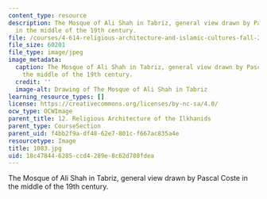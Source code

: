 ```yaml
---
content_type: resource
description: The Mosque of Ali Shah in Tabriz, general view drawn by Pascal Coste
  in the middle of the 19th century.
file: /courses/4-614-religious-architecture-and-islamic-cultures-fall-2002/18c478446285ccd4289e8c62d780fdea_1083.jpg
file_size: 60201
file_type: image/jpeg
image_metadata:
  caption: The Mosque of Ali Shah in Tabriz, general view drawn by Pascal Coste in
    the middle of the 19th century.
  credit: ''
  image-alt: Drawing of The Mosque of Ali Shah in Tabriz
learning_resource_types: []
license: https://creativecommons.org/licenses/by-nc-sa/4.0/
ocw_type: OCWImage
parent_title: 12. Religious Architecture of the Ilkhanids
parent_type: CourseSection
parent_uid: f4bb2f9a-df48-62e7-801c-f667ac835a4e
resourcetype: Image
title: 1083.jpg
uid: 18c47844-6285-ccd4-289e-8c62d780fdea
---
```

The Mosque of Ali Shah in Tabriz, general view drawn by Pascal Coste in the middle of the 19th century.